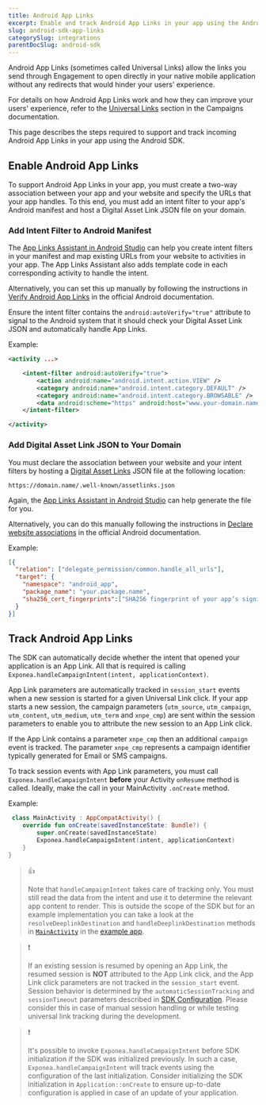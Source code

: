 ```yaml
---
title: Android App Links
excerpt: Enable and track Android App Links in your app using the Android SDK
slug: android-sdk-app-links
categorySlug: integrations
parentDocSlug: android-sdk
---
```


Android App Links (sometimes called Universal Links) allow the links you send through Engagement to open directly in your native mobile application without any redirects that would hinder your users' experience.

For details on how Android App Links work and how they can improve your users' experience, refer to the [Universal Links](https://documentation.bloomreach.com/engagement/docs/universal-link) section in the Campaigns documentation.

This page describes the steps required to support and track incoming Android App Links in your app using the Android SDK.

## Enable Android App Links

To support Android App Links in your app, you must create a two-way association between your app and your website and specify the URLs that your app handles. To this end, you must add an intent filter to your app's Android manifest and host a Digital Asset Link JSON file on your domain.

### Add Intent Filter to Android Manifest

The [App Links Assistant in Android Studio](https://developer.android.com/studio/write/app-link-indexing.html#intent) can help you create intent filters in your manifest and map existing URLs from your website to activities in your app. The App Links Assistant also adds template code in each corresponding activity to handle the intent.

Alternatively, you can set this up manually by following the instructions in [Verify Android App Links](https://developer.android.com/training/app-links/verify-android-applinks) in the official Android documentation.

Ensure the intent filter contains the `android:autoVerify="true"` attribute to signal to the Android system that it should check your Digital Asset Link JSON and automatically handle App Links.

Example:

```xml
<activity ...>

    <intent-filter android:autoVerify="true">
        <action android:name="android.intent.action.VIEW" />
        <category android:name="android.intent.category.DEFAULT" />
        <category android:name="android.intent.category.BROWSABLE" />
        <data android:scheme="https" android:host="www.your-domain.name" />
    </intent-filter>

</activity>
```

### Add Digital Asset Link JSON to Your Domain

You must declare the association between your website and your intent filters by hosting a [Digital Asset Links](https://developers.google.com/digital-asset-links/v1/getting-started) JSON file at the following location:

```
https://domain.name/.well-known/assetlinks.json
```

Again, the [App Links Assistant in Android Studio](https://developer.android.com/studio/write/app-link-indexing.html#associatesite) can help generate the file for you.

Alternatively, you can do this manually following the instructions in [Declare website associations](https://developer.android.com/training/app-links/verify-android-applinks#web-assoc) in the official Android documentation.

Example:

```json
[{
  "relation": ["delegate_permission/common.handle_all_urls"],
  "target": {
    "namespace": "android_app",
    "package_name": "your.package.name",
    "sha256_cert_fingerprints":["SHA256 fingerprint of your app’s signing certificate"]
  }
}]
```

## Track Android App Links

The SDK can automatically decide whether the intent that opened your application is an App Link. All that is required is calling `Exponea.handleCampaignIntent(intent, applicationContext)`.

App Link parameters are automatically tracked in `session_start` events when a new session is started for a given Universal Link click. If your app starts a new session, the campaign parameters (`utm_source`, `utm_campaign`, `utm_content`, `utm_medium`, `utm_term` and `xnpe_cmp`) are sent within the session parameters to enable you to attribute the new session to an App Link click.

If the App Link contains a parameter `xnpe_cmp` then an additional `campaign` event is tracked. The parameter `xnpe_cmp` represents a campaign identifier typically generated for Email or SMS campaigns.

To track session events with App Link parameters, you must call `Exponea.handleCampaignIntent` **before** your Activity `onResume` method is called. Ideally, make the call in your MainActivity `.onCreate` method.

Example:

```kotlin
 class MainActivity : AppCompatActivity() {
    override fun onCreate(savedInstanceState: Bundle?) {
        super.onCreate(savedInstanceState)
        Exponea.handleCampaignIntent(intent, applicationContext)
    }
}
```

> 👍
>
> Note that `handleCampaignIntent` takes care of tracking only. You must still read the data from the intent and use it to determine the relevant app content to render. This is outside the scope of the SDK but for an example implementation you can take a look at the `resolveDeeplinkDestination` and `handleDeeplinkDestination` methods in [`MainActivity`](https://github.com/exponea/exponea-android-sdk/blob/main/app/src/main/java/com/exponea/example/view/MainActivity.kt) in the [example app](https://documentation.bloomreach.com/engagement/docs/android-sdk-example-app).

> ❗️
>
> If an existing session is resumed by opening an App Link, the resumed session is **NOT** attributed to the App Link click, and the App Link click parameters are not tracked in the `session_start` event. Session behavior is determined by the `automaticSessionTracking` and `sessionTimeout` parameters described in [SDK Configuration](https://documentation.bloomreach.com/engagement/docs/android-sdk-configuration). Please consider this in case of manual session handling or while testing universal link tracking during the development.

> ❗️
>
> It's possible to invoke `Exponea.handleCampaignIntent` before SDK initialization if the SDK was initialized previously. In such a case, `Exponea.handleCampaignIntent` will track events using the configuration of the last initialization. Consider initializing the SDK initialization in `Application::onCreate` to ensure up-to-date configuration is applied in case of an update of your application.
